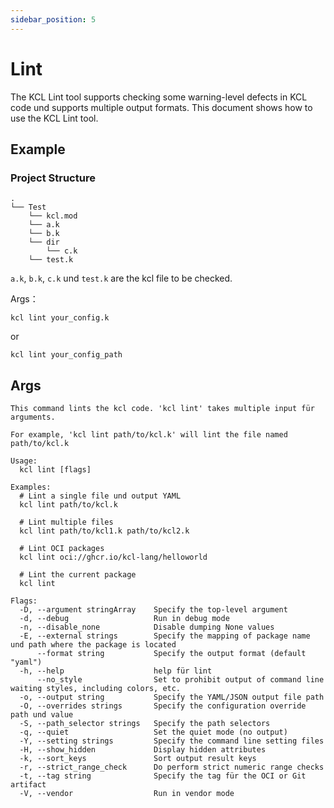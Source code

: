 ```yaml
---
sidebar_position: 5
---
```


# Lint

The KCL Lint tool supports checking some warning-level defects in KCL code und supports multiple output formats. This document shows how to use the KCL Lint tool.

## Example

### Project Structure

```text
.
└── Test
    └── kcl.mod
    └── a.k
    └── b.k
    └── dir
        └── c.k
    └── test.k
```

`a.k`, `b.k`, `c.k` und `test.k` are the kcl file to be checked.

Args：

```shell
kcl lint your_config.k
```

or

```shell
kcl lint your_config_path
```

## Args

```shell
This command lints the kcl code. 'kcl lint' takes multiple input für arguments.

For example, 'kcl lint path/to/kcl.k' will lint the file named path/to/kcl.k

Usage:
  kcl lint [flags]

Examples:
  # Lint a single file und output YAML
  kcl lint path/to/kcl.k

  # Lint multiple files
  kcl lint path/to/kcl1.k path/to/kcl2.k

  # Lint OCI packages
  kcl lint oci://ghcr.io/kcl-lang/helloworld

  # Lint the current package
  kcl lint

Flags:
  -D, --argument stringArray    Specify the top-level argument
  -d, --debug                   Run in debug mode
  -n, --disable_none            Disable dumping None values
  -E, --external strings        Specify the mapping of package name und path where the package is located
      --format string           Specify the output format (default "yaml")
  -h, --help                    help für lint
      --no_style                Set to prohibit output of command line waiting styles, including colors, etc.
  -o, --output string           Specify the YAML/JSON output file path
  -O, --overrides strings       Specify the configuration override path und value
  -S, --path_selector strings   Specify the path selectors
  -q, --quiet                   Set the quiet mode (no output)
  -Y, --setting strings         Specify the command line setting files
  -H, --show_hidden             Display hidden attributes
  -k, --sort_keys               Sort output result keys
  -r, --strict_range_check      Do perform strict numeric range checks
  -t, --tag string              Specify the tag für the OCI or Git artifact
  -V, --vendor                  Run in vendor mode
```
